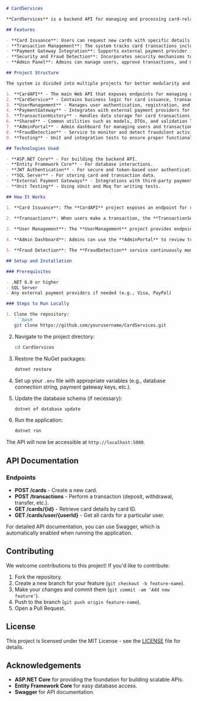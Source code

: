 ﻿```markdown
# CardServices

**CardServices** is a backend API for managing and processing card-related data. This system is designed to handle the creation, management, and transaction of cards like credit/debit cards, gift cards, and loyalty cards. Built with ASP.NET Core, the application follows a multi-project architecture to ensure scalability, maintainability, and security.

## Features

- **Card Issuance**: Users can request new cards with specific details such as type, limits, and cardholder information.
- **Transaction Management**: The system tracks card transactions including deposits, withdrawals, transfers, and purchases.
- **Payment Gateway Integration**: Supports external payment provider integration like Visa, MasterCard, or PayPal.
- **Security and Fraud Detection**: Incorporates security mechanisms to protect user data and detect fraudulent activity.
- **Admin Panel**: Admins can manage users, approve transactions, and monitor card activities.

## Project Structure

The system is divided into multiple projects for better modularity and separation of concerns:

1. **CardAPI** - The main Web API that exposes endpoints for managing cards, transactions, etc.
2. **CardService** - Contains business logic for card issuance, transaction processing, etc.
3. **UserManagement** - Manages user authentication, registration, and access control.
4. **PaymentGateway** - Integrates with external payment providers for transaction processing.
5. **TransactionHistory** - Handles data storage for card transactions and logs.
6. **Shared** - Common utilities such as models, DTOs, and validation logic.
7. **AdminPortal** - Admin dashboard for managing users and transactions.
8. **FraudDetection** - Service to monitor and detect fraudulent activities based on transaction patterns.
9. **Testing** - Unit and integration tests to ensure proper functionality.

## Technologies Used

- **ASP.NET Core** - For building the backend API.
- **Entity Framework Core** - For database interactions.
- **JWT Authentication** - For secure and token-based user authentication.
- **SQL Server** - For storing card and transaction data.
- **External Payment Gateways** - Integrations with third-party payment processors (Visa, MasterCard, PayPal).
- **Unit Testing** - Using xUnit and Moq for writing tests.

## How It Works

1. **Card Issuance**: The **CardAPI** project exposes an endpoint for creating cards. The request includes card details and user information. The **CardService** handles the business logic for card creation, while the **TransactionHistory** logs each transaction.
   
2. **Transactions**: When users make a transaction, the **TransactionService** validates the action and communicates with the **PaymentGateway** to process the payment. The transaction is then logged.

3. **User Management**: The **UserManagement** project provides endpoints for registering, authenticating, and authorizing users. It uses JWT tokens for secure access to the system.

4. **Admin Dashboard**: Admins can use the **AdminPortal** to review transactions, approve card issuance, and monitor fraud detection alerts.

5. **Fraud Detection**: The **FraudDetection** service continuously monitors transaction patterns to identify potentially fraudulent activities.

## Setup and Installation

### Prerequisites

- .NET 6.0 or higher
- SQL Server
- Any external payment providers if needed (e.g., Visa, PayPal)

### Steps to Run Locally

1. Clone the repository:
   ```bash
   git clone https://github.com/yourusername/CardServices.git
   ```

2. Navigate to the project directory:
   ```bash
   cd CardServices
   ```

3. Restore the NuGet packages:
   ```bash
   dotnet restore
   ```

4. Set up your `.env` file with appropriate variables (e.g., database connection string, payment gateway keys, etc.).

5. Update the database schema (if necessary):
   ```bash
   dotnet ef database update
   ```

6. Run the application:
   ```bash
   dotnet run
   ```

The API will now be accessible at `http://localhost:5000`.

## API Documentation

### Endpoints

- **POST /cards** - Create a new card.
- **POST /transactions** - Perform a transaction (deposit, withdrawal, transfer, etc.).
- **GET /cards/{id}** - Retrieve card details by card ID.
- **GET /cards/user/{userId}** - Get all cards for a particular user.

For detailed API documentation, you can use Swagger, which is automatically enabled when running the application.

## Contributing

We welcome contributions to this project! If you'd like to contribute:

1. Fork the repository.
2. Create a new branch for your feature (`git checkout -b feature-name`).
3. Make your changes and commit them (`git commit -am 'Add new feature'`).
4. Push to the branch (`git push origin feature-name`).
5. Open a Pull Request.

## License

This project is licensed under the MIT License - see the [LICENSE](LICENSE) file for details.

## Acknowledgements

- **ASP.NET Core** for providing the foundation for building scalable APIs.
- **Entity Framework Core** for easy database access.
- **Swagger** for API documentation.
```